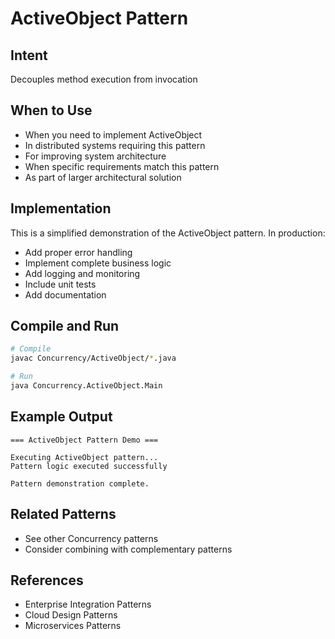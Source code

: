 # ActiveObject Pattern

## Intent
Decouples method execution from invocation

## When to Use
- When you need to implement ActiveObject
- In distributed systems requiring this pattern
- For improving system architecture
- When specific requirements match this pattern
- As part of larger architectural solution

## Implementation
This is a simplified demonstration of the ActiveObject pattern. In production:
- Add proper error handling
- Implement complete business logic
- Add logging and monitoring
- Include unit tests
- Add documentation

## Compile and Run
```bash
# Compile
javac Concurrency/ActiveObject/*.java

# Run
java Concurrency.ActiveObject.Main
```

## Example Output
```
=== ActiveObject Pattern Demo ===

Executing ActiveObject pattern...
Pattern logic executed successfully

Pattern demonstration complete.
```

## Related Patterns
- See other Concurrency patterns
- Consider combining with complementary patterns

## References
- Enterprise Integration Patterns
- Cloud Design Patterns
- Microservices Patterns
